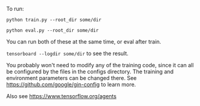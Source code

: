 To run:

`python train.py --root_dir some/dir`

`python eval.py --root_dir some/dir`

You can run both of these at the same time, or eval after train.

`tensorboard --logdir some/dir` to see the result.

You probably won't need to modify any of the training code, since it can all be configured by the files in the configs directory.
The training and environment parameters can be changed there. See https://github.com/google/gin-config to learn more.

Also see https://www.tensorflow.org/agents